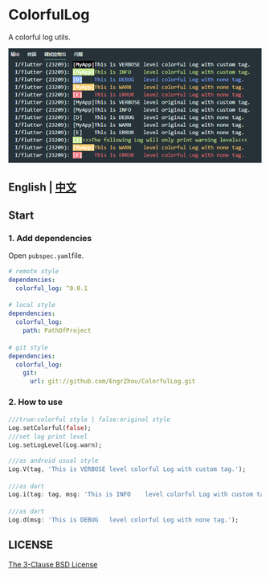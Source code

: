 # ColorfulLog

A colorful log utils.

![Screenshot](./doc/assets/20200213200212.png)

## English | [中文](./README.md)

## Start

### 1. Add dependencies

Open `pubspec.yaml`file.

```yaml
# remote style
dependencies:
  colorful_log: ^0.0.1

# local style
dependencies:
  colorful_log:
    path: PathOfProject

# git style
dependencies:
  colorful_log:
    git:
      url: git://github.com/EngrZhou/ColorfulLog.git
```

### 2. How to use

```dart
///true:colorful style | false:original style
Log.setColorful(false);
///set log print level
Log.setLogLevel(Log.warn);
```

```dart
///as android usual style
Log.V(tag, 'This is VERBOSE level colorful Log with custom tag.');

///as dart
Log.i(tag: tag, msg: 'This is INFO    level colorful Log with custom tag.');

///as dart
Log.d(msg: 'This is DEBUG   level colorful Log with none tag.');
```

## LICENSE

[The 3-Clause BSD License](./LICENSE)

